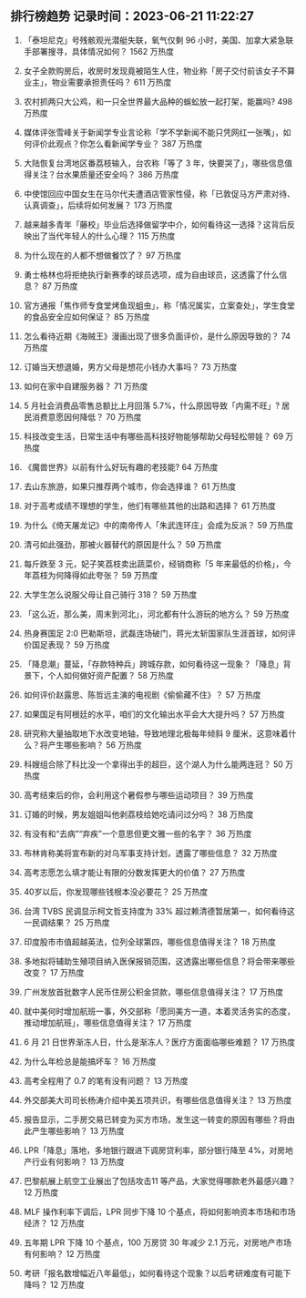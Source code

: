 
## 排行榜趋势 记录时间：2023-06-21 11:22:27
  
  1. 「泰坦尼克」号残骸观光潜艇失联，氧气仅剩 96 小时，美国、加拿大紧急联手部署搜寻，具体情况如何？ 1562 万热度
    
  2. 女子全款购房后，收房时发现竟被陌生人住，物业称「房子交付前该女子不算业主」，物业需要承担责任吗？ 611 万热度
    
  3. 农村抓两只大公鸡，和一只全世界最大品种的蜈蚣放一起打架，能赢吗? 498 万热度
    
  4. 媒体评张雪峰关于新闻学专业言论称「学不学新闻不能只凭网红一张嘴」，如何评价此观点？你怎么看新闻学专业？ 387 万热度
    
  5. 大陆恢复台湾地区番荔枝输入，台农称「等了 3 年，快要哭了」，哪些信息值得关注？台水果质量还安全吗？ 386 万热度
    
  6. 中使馆回应中国女生在马尔代夫遭酒店管家性侵，称「已敦促马方严肃对待、认真调查」，后续将如何发展？ 173 万热度
    
  7. 越来越多青年「藤校」毕业后选择做留学中介，如何看待这一选择？这背后反映出了当代年轻人的什么心理？ 115 万热度
    
  8. 为什么现在的人都不想做餐饮了？ 97 万热度
    
  9. 勇士格林也将拒绝执行新赛季的球员选项，成为自由球员，这透露了什么信息？ 87 万热度
    
  10. 官方通报「焦作师专食堂烤鱼现蛆虫」，称「情况属实，立案查处」，学生食堂的食品安全应如何保证？ 85 万热度
    
  11. 怎么看待近期《海贼王》漫画出现了很多负面评价，是什么原因导致的？ 74 万热度
    
  12. 订婚当天想退婚，男方父母是想花小钱办大事吗？ 73 万热度
    
  13. 如何在家中自建服务器？ 71 万热度
    
  14. 5 月社会消费品零售总额比上月回落 5.7%，什么原因导致「内需不旺」? 居民消费意愿因何降低？ 70 万热度
    
  15. 科技改变生活，日常生活中有哪些高科技好物能够帮助父母轻松带娃？ 69 万热度
    
  16. 《魔兽世界》以前有什么好玩有趣的老技能? 64 万热度
    
  17. 去山东旅游，如果只推荐两个城市，你会选择谁？ 61 万热度
    
  18. 对于高考成绩不理想的学生，他们有哪些其他的出路和选择？ 61 万热度
    
  19. 为什么《倚天屠龙记》中的南帝传人「朱武连环庄」会成为反派？ 59 万热度
    
  20. 清弓如此强劲，那被火器替代的原因是什么？ 59 万热度
    
  21. 每斤跌至 3 元，妃子笑荔枝卖出蔬菜价，经销商称「5 年来最低的价格」，今年荔枝为何降得如此夸张？ 59 万热度
    
  22. 大学生怎么说服父母让自己骑行 318？ 59 万热度
    
  23. 「这么近，那么美，周末到河北」，河北都有什么游玩的地方么？ 59 万热度
    
  24. 热身赛国足 2:0 巴勒斯坦，武磊连场破门，蒋光太斩国家队生涯首球，如何评价国足表现？ 59 万热度
    
  25. 「降息潮」蔓延，「存款特种兵」跨城存款，如何看待这一现象？「降息」背景下，个人如何做好资产配置？ 58 万热度
    
  26. 如何评价赵露思、陈哲远主演的电视剧《偷偷藏不住》？ 57 万热度
    
  27. 如果国足有阿根廷的水平，咱们的文化输出水平会大大提升吗？ 57 万热度
    
  28. 研究称大量抽取地下水改变地轴，导致地理北极每年倾斜 9 厘米，这意味着什么？将产生哪些影响？ 56 万热度
    
  29. 科嫂组合除了科比没一个拿得出手的超巨，这个湖人为什么能两连冠？ 50 万热度
    
  30. 高考结束后的你，会利用这个暑假参与哪些运动项目？ 39 万热度
    
  31. 订婚的时候，男友姐姐叫他剥荔枝给她吃请问过分吗？ 38 万热度
    
  32. 有没有和“去病”“弃疾”一个意思但更文雅一些的名字？ 36 万热度
    
  33. 布林肯称美将宣布新的对乌军事支持计划，透露了哪些信息？ 32 万热度
    
  34. 高考志愿怎么填才能让有限的分数发挥更大的价值？ 27 万热度
    
  35. 40岁以后，你发现哪些钱根本没必要花？ 25 万热度
    
  36. 台湾 TVBS 民调显示柯文哲支持度为 33% 超过赖清德暂居第一，如何看待这一民调结果？ 25 万热度
    
  37. 印度股市市值超越英法，位列全球第四，哪些信息值得关注？ 18 万热度
    
  38. 多地拟将辅助生殖项目纳入医保报销范围，这透露出哪些信息？将会带来哪些改变？ 17 万热度
    
  39. 广州发放首批数字人民币住房公积金贷款，哪些信息值得关注？ 17 万热度
    
  40. 就中美何时增加航班一事，外交部称「愿同美方一道，本着灵活务实的态度，推动增加航班」，哪些信息值得关注？ 17 万热度
    
  41. 6 月 21 日世界渐冻人日，什么是渐冻人？医疗方面面临哪些难题？ 17 万热度
    
  42. 为什么年检总是能搞坏车？ 16 万热度
    
  43. 高考全程用了 0.7 的笔有没有问题？ 13 万热度
    
  44. 外交部美大司司长杨涛介绍中美五项共识，有哪些信息值得关注？ 13 万热度
    
  45. 报告显示，二手房交易已转变为买方市场，发生这一转变的原因有哪些？将由此产生哪些影响？ 13 万热度
    
  46. LPR「降息」落地，多地银行跟进下调房贷利率，部分银行降至 4%，对房地产行业有何影响？ 13 万热度
    
  47. 巴黎航展上航空工业展出了包括攻击11 等产品，大家觉得哪款老外最感兴趣？ 12 万热度
    
  48. MLF 操作利率下调后，LPR 同步下降 10 个基点，将如何影响资本市场和市场经济？ 12 万热度
    
  49. 五年期 LPR 下降 10 个基点，100 万房贷 30 年减少 2.1 万元，对房地产市场有何影响？ 12 万热度
    
  50. 考研「报名数增幅近八年最低」，如何看待这个现象？以后考研难度有可能下降吗？ 12 万热度
    